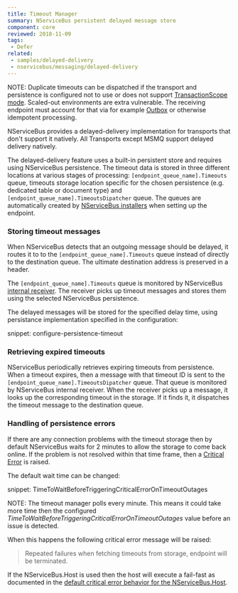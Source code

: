 ```yaml
---
title: Timeout Manager
summary: NServiceBus persistent delayed message store
component: core
reviewed: 2018-11-09
tags:
 - Defer
related:
 - samples/delayed-delivery
 - nservicebus/messaging/delayed-delivery
---
```


NOTE: Duplicate timeouts can be dispatched if the transport and persistence is configured not to use or does not support [TransactionScope mode](/transports/transactions.md#transactions-transaction-scope-distributed-transaction). Scaled-out environments are extra vulnerable. The receiving endpoint must account for that via for example [Outbox](/nservicebus/outbox/index.md) or otherwise idempotent processing.

NServiceBus provides a delayed-delivery implementation for transports that don't support it natively. All Transports except MSMQ support delayed delivery natively.

The delayed-delivery feature uses a built-in persistent store and requires using NServiceBus persistence. The timeout data is stored in three different locations at various stages of processing: `[endpoint_queue_name].Timeouts` queue, timeouts storage location specific for the chosen persistence (e.g. dedicated table or document type) and `[endpoint_queue_name].TimeoutsDipatcher` queue. The queues are automatically created by [NServiceBus installers](/nservicebus/operations/installers.md) when setting up the endpoint.

### Storing timeout messages

When NServiceBus detects that an outgoing message should be delayed, it routes it to to the `[endpoint_queue_name].Timeouts` queue instead of directly to the destination queue. The ultimate destination address is preserved in a header. 

The `[endpoint_queue_name].Timeouts` queue is monitored by NServiceBus [internal receiver](/nservicebus/satellites). The receiver picks up timeout messages and stores them using the selected NServiceBus persistence. 

The delayed messages will be stored for the specified delay time, using persistance implementation specified in the configuration:

snippet: configure-persistence-timeout

### Retrieving expired timeouts

NServiceBus periodically retrieves expiring timeouts from persistence. When a timeout expires, then a message with that timeout ID is sent to the `[endpoint_queue_name].TimeoutsDipatcher` queue. That queue is monitored by NServiceBus internal receiver. When the receiver picks up a message, it looks up the corresponding timeout in the storage. If it finds it, it dispatches the timeout message to the destination queue.

### Handling of persistence errors

If there are any connection problems with the timeout storage then by default NServiceBus waits for 2 minutes to allow the storage to come back online. If the problem is not resolved within that time frame, then a [Critical Error](/nservicebus/hosting/critical-errors.md) is raised.

The default wait time can be changed:

snippet: TimeToWaitBeforeTriggeringCriticalErrorOnTimeoutOutages

NOTE: The timeout manager polls every minute. This means it could take more time then the configured *TimeToWaitBeforeTriggeringCriticalErrorOnTimeoutOutages* value before an issue is detected.

When this happens the following critical error message will be raised:

> Repeated failures when fetching timeouts from storage, endpoint will be terminated.

If the NServiceBus.Host is used then the host will execute a fail-fast as documented in the [default critical error behavior for the NServiceBus.Host](/nservicebus/hosting/nservicebus-host/#endpoint-configuration-default-critical-error-action).


